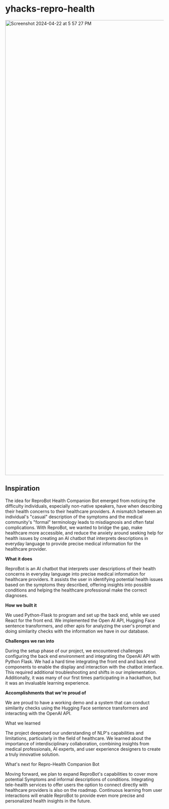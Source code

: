# yhacks-repro-health


<img width="1440" alt="Screenshot 2024-04-22 at 5 57 27 PM" src="https://github.com/reiyi-lai/yhacks-repro-health/assets/83943128/8e720174-58e6-4314-82f6-ab2901e1bb93">

## Inspiration

The idea for ReproBot Health Companion Bot emerged from noticing the difficulty individuals, especially non-native speakers, have when describing their health concerns to their healthcare providers. A mismatch between an individual's "casual" description of the symptoms and the medical community's "formal" terminology leads to misdiagnosis and often fatal complications. With ReproBot, we wanted to bridge the gap, make healthcare more accessible, and reduce the anxiety around seeking help for health issues by creating an AI chatbot that interprets descriptions in everyday language to provide precise medical information for the healthcare provider.


**What it does**

ReproBot is an AI chatbot that interprets user descriptions of their health concerns in everyday language into precise medical information for healthcare providers. It assists the user in identifying potential health issues based on the symptoms they described, offering insights into possible conditions and helping the healthcare professional make the correct diagnoses.


**How we built it**

We used Python-Flask to program and set up the back end, while we used React for the front end. We implemented the Open AI API, Hugging Face sentence transformers, and other apis for analyzing the user's prompt and doing similarity checks with the information we have in our database.


**Challenges we ran into**

During the setup phase of our project, we encountered challenges configuring the back end environment and integrating the OpenAI API with Python Flask. We had a hard time integrating the front end and back end components to enable the display and interaction with the chatbot interface. This required additional troubleshooting and shifts in our implementation. Additionally, it was many of our first times participating in a hackathon, but it was an invaluable learning experience.

**Accomplishments that we're proud of**

We are proud to have a working demo and a system that can conduct similarity checks using the Hugging Face sentence transformers and interacting with the OpenAI API.

What we learned

The project deepened our understanding of NLP's capabilities and limitations, particularly in the field of healthcare. We learned about the importance of interdisciplinary collaboration, combining insights from medical professionals, AI experts, and user experience designers to create a truly innovative solution.

What's next for Repro-Health Companion Bot

Moving forward, we plan to expand ReproBot's capabilities to cover more potential Symptoms and informal descriptions of conditions. Integrating tele-health services to offer users the option to connect directly with healthcare providers is also on the roadmap. Continuous learning from user interactions will enable ReproBot to provide even more precise and personalized health insights in the future.

